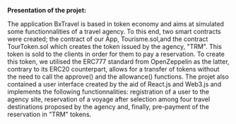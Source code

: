  **Presentation of the projet:**
  

The application BxTravel is based in token economy and aims at simulated some functionnalities of a travel agency. To this end, two smart contracts were created; the contract of our App, Tourisme.sol,and  the contract TourToken.sol which creates the token issued by the agency, "TRM". This token is sold to the clients in order for them to pay a reservation. To create this token, we utilised the ERC777 standard from OpenZeppelin as the latter, contrary to its ERC20 counterpart, allows for a transfer of tokens without the need to call the approve() and the allowance() functions. The projet also contained a user interface created by the aid of React.js and Web3.js and implements the following functionnalities: registration of a user to the agency site, reservation of a voyage after selection among four travel destinations proposed by the agency and, finally, pre-payment of the reservation in "TRM" tokens. 
